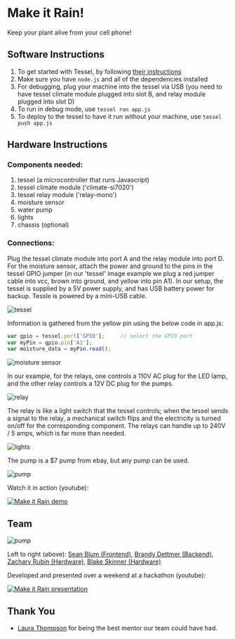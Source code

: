 # Make it Rain!
Keep your plant alive from your cell phone!

## Software Instructions
1. To get started with Tessel, by following [their instructions](http://start.tessel.io/install)
1. Make sure you have `node.js` and all of the dependencies installed
2. For debugging, plug your machine into the tessel via USB (you need to have tessel
climate module plugged into slot B, and relay module plugged into slot D)
3. To run in debug mode, use `tessel run app.js`
3. To deploy to the tessel to have it run without your machine, use `tessel push app.js`

## Hardware Instructions
### Components needed:
1. tessel (a microcontroller that runs Javascript)
2. tessel climate module ('climate-si7020')
3. tessel relay module ('relay-mono')
4. moisture sensor
5. water pump
6. lights
7. chassis (optional)

### Connections:
Plug the tessel climate module into port A and the relay module  into port D.
For the moisture sensor, attach the power and ground to the pins in the tessel GPIO jumper
(in our 'tessel' image example we plug a red jumper cable into vcc, brown into ground, and yellow into pin A1).
In our setup, the tessel is supplied by a 5V power supply, and has USB battery power for backup. Tessle is powered by a mini-USB cable.

![tessel](images/tessel.JPG)

Information is gathered from the yellow pin using the below code in app.js:

```javascript
var gpio = tessel.port['GPIO'];     // select the GPIO port
var myPin = gpio.pin['A1'];
var moisture_data = myPin.read();
```

![moisture sensor](images/moisture.JPG)

In our example, for the relays, one controls a 110V AC plug for the LED lamp, and the other relay controls a 12V DC plug for the pumps.

![relay](images/relay.JPG)

The relay is like a light switch that the tessel controls; when the tessel sends a signal to the relay, a mechanical switch flips
and the electricity is turned on/off for the corresponding component.
The relays can handle up to 240V / 5 amps, which is far more than needed.

![lights](images/lights.JPG)

The pump is a $7 pump from ebay, but any pump can be used.

![pump](images/pump.JPG)

Watch it in action (youtube):

[![Make it Rain demo](http://img.youtube.com/vi/cq1TpndOx3Y/0.jpg)](https://www.youtube.com/watch?v=cq1TpndOx3Y)

## Team
![pump](images/team.JPG)

Left to right (above):
[Sean Blum (Frontend)](https://github.com/SeanBlum),
[Brandy Dettmer (Backend)](https://users.soe.ucsc.edu/~brandy/),
[Zachary Rubin (Hardware)](http://zohii.com/),
[Blake Skinner (Hardware)](https://users.soe.ucsc.edu/~hskinner/)

Developed and presented over a weekend at a hackathon (youtube):

[![Make it Rain presentation](http://img.youtube.com/vi/6CPo0jXEvaM/0.jpg)](https://www.youtube.com/watch?v=6CPo0jXEvaM)

## Thank You
- [Laura Thompson](http://www.touchpond.com/) for being the best mentor our team could have had.